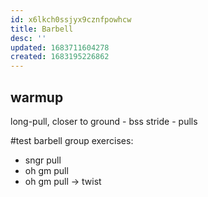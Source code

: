 ```yaml
---
id: x6lkch0ssjyx9cznfpowhcw
title: Barbell
desc: ''
updated: 1683711604278
created: 1683195226862
---
```


## warmup
long-pull, closer to ground - bss stride - pulls

#test barbell group exercises:
  - sngr pull
  - oh gm pull
  - oh gm pull -> twist